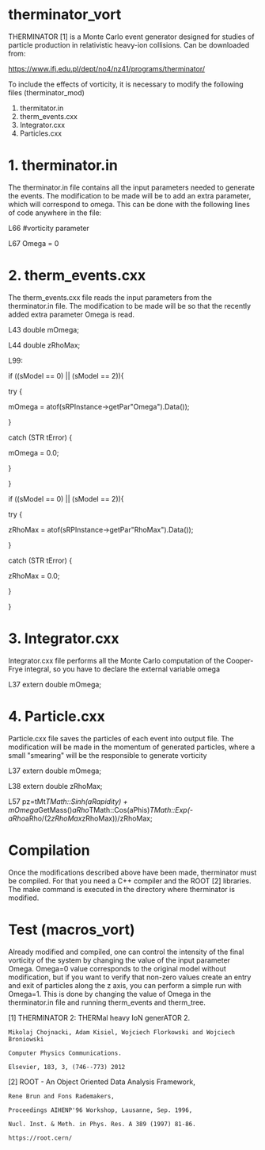 # therminator_vort

THERMINATOR [1] is a Monte Carlo event generator designed for studies of particle production in relativistic heavy-ion collisions. Can be downloaded from:

https://www.ifj.edu.pl/dept/no4/nz41/programs/therminator/

To include the effects of vorticity, it is necessary to modify the following files (therminator_mod)

1. thermitator.in
2. therm_events.cxx
3. Integrator.cxx
4. Particles.cxx


# 1. therminator.in

The therminator.in file contains all the input parameters needed to generate the events. The modification to be made will be to add an extra parameter, which will correspond to omega. This can be done with the following lines of code anywhere in the file:

L66 #vorticity parameter

L67 Omega = 0

# 2. therm_events.cxx

The therm_events.cxx file reads the input parameters from the therminator.in file. The modification to be made will be so that the recently added extra parameter Omega is read. 

L43 double mOmega;

L44 double zRhoMax;

L99:

if ((sModel == 0) || (sModel == 2)){

try {

mOmega = atof(sRPInstance->getPar"Omega").Data());

}

catch (STR tError) {

mOmega = 0.0;

}

}

if ((sModel == 0) || (sModel == 2)){

try {

zRhoMax = atof(sRPInstance->getPar"RhoMax").Data());

}

catch (STR tError) {

zRhoMax = 0.0;

}

}

# 3. Integrator.cxx

Integrator.cxx file performs all the Monte Carlo computation of the Cooper-Frye integral, so you have to declare the external variable omega

L37 extern double mOmega;

# 4. Particle.cxx

Particle.cxx file saves the particles of each event into output file. The modification will be made in the momentum of generated particles, where a small "smearing" will be the responsible to generate vorticity 


L37 extern double mOmega;

L38 extern double zRhoMax;

L57 pz=tMt*TMath::Sinh(aRapidity) + mOmega*GetMass()*aRho*TMath::Cos(aPhis)*TMath::Exp(-aRho*aRho/(2*zRhoMax*zRhoMax))/zRhoMax;

# Compilation
Once the modifications described above have been made, therminator must be compiled. For that you need a C++ compiler and the ROOT [2] libraries. The make command is executed in the directory where therminator is modified.

# Test (macros_vort)
Already modified and compiled, one can control the intensity of the final vorticity of the system by changing the value of the input parameter Omega. Omega=0 value corresponds to the original model without modification, but if you want to verify that non-zero values ​​create an entry and exit of particles along the z axis, you can perform a simple run with Omega=1. This is done by changing the value of Omega in the therminator.in file and running therm\_events and therm\_tree.

[1] THERMINATOR 2: THERMal heavy IoN generATOR 2.

    Mikolaj Chojnacki, Adam Kisiel, Wojciech Florkowski and Wojciech Broniowski

    Computer Physics Communications.

    Elsevier, 183, 3, (746--773) 2012

[2] ROOT - An Object Oriented Data Analysis Framework,

    Rene Brun and Fons Rademakers, 

    Proceedings AIHENP'96 Workshop, Lausanne, Sep. 1996,

    Nucl. Inst. & Meth. in Phys. Res. A 389 (1997) 81-86.

    https://root.cern/

